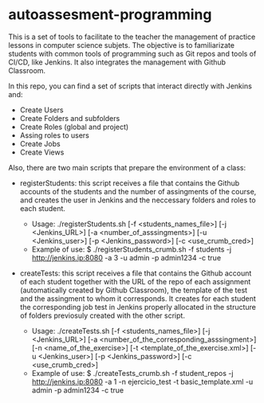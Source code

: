# autoassesment-programming

This is a set of tools to facilitate to the teacher the management of practice lessons in computer science subjets. The objective is to familiarizate students with common tools of programming such as Git repos and tools of CI/CD, like Jenkins. It also integrates the management with Github Classroom.

In this repo, you can find a set of scripts that interact directly with Jenkins and:
 * Create Users
 * Create Folders and subfolders
 * Create Roles (global and project)
 * Assing roles to users
 * Create Jobs
 * Create Views
 
Also, there are two main scripts that prepare the environment of a class:
 * registerStudents: this script receives a file that contains the Github accounts of the students and the number of assingments of the course, and creates the user in Jenkins and the neccessary folders and roles to each student.
 
   * Usage: ./registerStudents.sh [-f <students_names_file>] [-j <Jenkins_URL>] [-a <number_of_asssingments>] [-u <Jenkins_user>] [-p <Jenkins_password>] [-c <use_crumb_cred>]
   * Example of use: $ ./registerStudents_crumb.sh -f students -j http://jenkins.ip:8080 -a 3 -u admin -p admin1234 -c true
   
 * createTests: this script receives a file that contains the Github account of each student together with the URL of the repo of each assignment (automatically created by Github Classroom), the template of the test and the assingment to whom it corresponds. It creates for each student the corresponding job test in Jenkins properly allocated in the structure of folders previosuly created with the other script.
 
    * Usage: ./createTests.sh [-f <students_names_file>] [-j <Jenkins_URL>] [-a <number_of_the_corresponding_asssingment>] [-n <name_of_the_exercise>] [-t <template_of_the_exercise.xml>] [-u <Jenkins_user>] [-p <Jenkins_password>] [-c <use_crumb_cred>]
    * Example of use: $ ./createTests_crumb.sh -f student_repos -j http://jenkins.ip:8080 -a 1 -n ejercicio_test -t basic_template.xml -u admin -p admin1234 -c true
